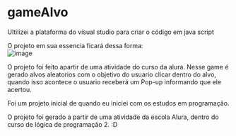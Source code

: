 # gameAlvo
Ultilizei a plataforma do visual studio para criar o código em java script

O projeto em sua essencia ficará dessa forma:
<br>
![image](https://user-images.githubusercontent.com/106758263/192269036-ab837b60-43c1-40be-b373-2b3e8d1d034b.png)


O projeto foi feito apartir de uma atividade do curso da alura. Nesse game é gerado alvos aleatorios com o 
objetivo do usuario clicar dentro do alvo, quando isso acontece o usuario receberá um Pop-up informando que ele acertou.

Foi um projeto inicial de quando eu iniciei com os estudos em programação.

O projeto foi gerado a partir de uma atividade da escola Alura, dentro do curso de lógica de programação 2.
:D
